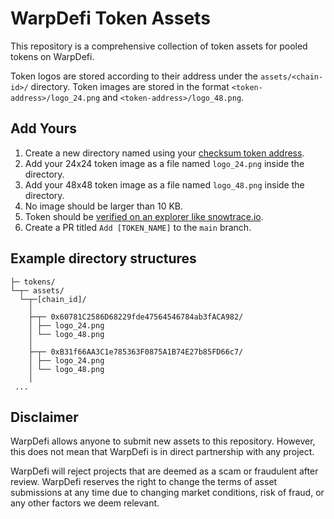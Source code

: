 # WarpDefi Token Assets

This repository is a comprehensive collection of token assets for pooled tokens on WarpDefi.

Token logos are stored according to their address under the `assets/<chain-id>/` directory. 
Token images are stored in the format `<token-address>/logo_24.png` and `<token-address>/logo_48.png`.

## Add Yours
1. Create a new directory named using your [checksum token address](https://web3js.readthedocs.io/en/v1.7.1/web3-utils.html#tochecksumaddress).
2. Add your 24x24 token image as a file named `logo_24.png` inside the directory.
3. Add your 48x48 token image as a file named `logo_48.png` inside the directory.
4. No image should be larger than 10 KB.
5. Token should be [verified on an explorer like snowtrace.io](https://snowtrace.io/verifyContract).
6. Create a PR titled `Add [TOKEN_NAME]` to the `main` branch.

## Example directory structures
```
├─ tokens/
└─┬─ assets/
  └─┬─[chain_id]/
    │
    ├─┬─ 0x60781C2586D68229fde47564546784ab3fACA982/
    │ ├── logo_24.png
    │ └── logo_48.png
    │
    ├─┬─ 0xB31f66AA3C1e785363F0875A1B74E27b85FD66c7/
    │ ├── logo_24.png
    │ └── logo_48.png
    │
 ...
```

## Disclaimer
WarpDefi allows anyone to submit new assets to this repository. 
However, this does not mean that WarpDefi is in direct partnership with any project.

WarpDefi will reject projects that are deemed as a scam or fraudulent after review. 
WarpDefi reserves the right to change the terms of asset submissions at any time due to changing market conditions, risk of fraud, or any other factors we deem relevant.